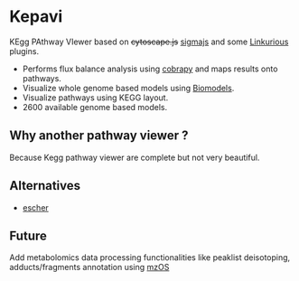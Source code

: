 # Kepavi

KEgg PAthway VIewer based on ~~cytoscape.js~~ [sigmajs](http://sigmajs.org/) and some [Linkurious](https://github.com/Linkurious/linkurious.js) plugins. 

* Performs flux balance analysis using [cobrapy](http://github.com/cobrapy) and maps results onto pathways.
* Visualize whole genome based models using [Biomodels](https://www.ebi.ac.uk/biomodels-main/).
* Visualize pathways using KEGG layout.
* 2600 available genome based models.

## Why another pathway viewer ?

Because Kegg pathway viewer are complete but not very beautiful.

## Alternatives

* [escher](https://escher.github.io/)

## Future

Add metabolomics data processing functionalities like peaklist deisotoping, adducts/fragments annotation using  [mzOS](http://github.com/jerkos/mzOS)
